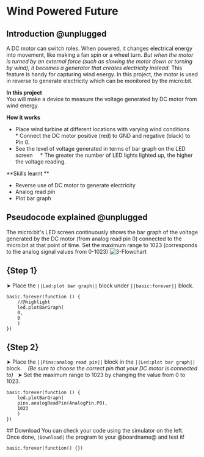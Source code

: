 # Wind Powered Future
## Introduction @unplugged
A DC motor can switch roles. When powered, it changes electrical energy into movement, like making a fan spin or a wheel turn. _But when the motor is turned by an external force (such as slowing the motor down or turning by wind), it becomes a generator that creates electricity instead._ This feature is handy for capturing wind energy. In this project, the motor is used in reverse to generate electricity which can be monitored by the micro:bit. 

**In this project**  
You will make a device to measure the voltage generated by DC motor from wind energy.

**How it works**
* Place wind turbine at different locations with varying wind conditions
    * Connect the DC motor positive (red) to GND and negative (black) to Pin 0.
* See the level of voltage generated in terms of bar graph on the LED screen
    * The greater the number of LED lights lighted up, the higher the voltage reading.

**Skills learnt **
- Reverse use of DC motor to generate electricity
- Analog read pin
- Plot bar graph

## Pseudocode explained @unplugged
The micro:bit's LED screen continuously shows the bar graph of the voltage generated by the DC motor (from analog read pin 0) connected to the micro:bit at that point of time. Set the maximum range to 1023 (corresponds to the analog signal values from 0-1023)
![3-Flowchart](http://drive.google.com/uc?export=view&id=1TE4ZhPX_o3gXOCn9sEArnVTpCrFZ87Hh)

## {Step 1}
➤ Place the ``||Led:plot bar graph||`` block under ``||basic:forever||`` block. 
```blocks
basic.forever(function () {
    //@highlight
    led.plotBarGraph(
    0,
    0
    )
})
```

## {Step 2}
➤ Place the ``||Pins:analog read pin||`` block in the ``||Led:plot bar graph||`` block.  
 _(Be sure to choose the correct pin that your DC motor is connected to)_  
➤ Set the maximum range to 1023 by changing the value from 0 to 1023.
```blocks
basic.forever(function () {
    led.plotBarGraph(
    pins.analogReadPin(AnalogPin.P0),
    1023
    )
})
```
## Download
You can check your code using the simulator on the left.
Once done, ``|Download|`` the program to your @boardname@ and test it!
```template
basic.forever(function() {})
```
